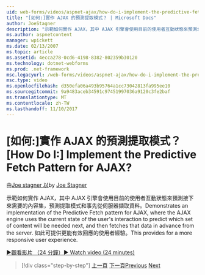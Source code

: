 ```yaml
---
uid: web-forms/videos/aspnet-ajax/how-do-i-implement-the-predictive-fetch-pattern-for-ajax
title: "[如何:]實作 AJAX 的預測提取模式？ | Microsoft Docs"
author: JoeStagner
description: "示範如何實作 AJAX，其中 AJAX 引擎會使用目前的使用者互動狀態來預測北的預測提取模式..."
ms.author: aspnetcontent
manager: wpickett
ms.date: 02/13/2007
ms.topic: article
ms.assetid: 4ecca278-0cd6-4198-8382-802359b30120
ms.technology: dotnet-webforms
ms.prod: .net-framework
msc.legacyurl: /web-forms/videos/aspnet-ajax/how-do-i-implement-the-predictive-fetch-pattern-for-ajax
msc.type: video
ms.openlocfilehash: d350efa06a493b95764a1cc73042813fa995ee10
ms.sourcegitcommit: 9a9483aceb34591c97451997036a9120c3fe2baf
ms.translationtype: MT
ms.contentlocale: zh-TW
ms.lasthandoff: 11/10/2017
---
```

<a name="how-do-i-implement-the-predictive-fetch-pattern-for-ajax"></a><span data-ttu-id="ecba7-104">[如何:]實作 AJAX 的預測提取模式？</span><span class="sxs-lookup"><span data-stu-id="ecba7-104">[How Do I:] Implement the Predictive Fetch Pattern for AJAX?</span></span>
====================
<span data-ttu-id="ecba7-105">由[Joe stagner 以](https://github.com/JoeStagner)</span><span class="sxs-lookup"><span data-stu-id="ecba7-105">by [Joe Stagner](https://github.com/JoeStagner)</span></span>

<span data-ttu-id="ecba7-106">示範如何實作 AJAX，其中 AJAX 引擎會使用目前的使用者互動狀態來預測接下來需要的內容集，預測提取模式和事先從伺服器擷取資料。</span><span class="sxs-lookup"><span data-stu-id="ecba7-106">Demonstrates an implementation of the Predictive Fetch pattern for AJAX, where the AJAX engine uses the current state of the user's interaction to predict which set of content will be needed next, and then fetches that data in advance from the server.</span></span> <span data-ttu-id="ecba7-107">如此可提供更能有效回應的使用者經驗。</span><span class="sxs-lookup"><span data-stu-id="ecba7-107">This provides for a more responsive user experience.</span></span>

[<span data-ttu-id="ecba7-108">&#9654;觀看影片 （24 分鐘）</span><span class="sxs-lookup"><span data-stu-id="ecba7-108">&#9654; Watch video (24 minutes)</span></span>](https://channel9.msdn.com/Blogs/ASP-NET-Site-Videos/how-do-i-implement-the-predictive-fetch-pattern-for-ajax)

>[!div class="step-by-step"]
<span data-ttu-id="ecba7-109">[上一頁](how-do-i-use-the-aspnet-ajax-timer-control.md)
[下一頁](how-do-i-implement-the-ajax-paging-pattern.md)</span><span class="sxs-lookup"><span data-stu-id="ecba7-109">[Previous](how-do-i-use-the-aspnet-ajax-timer-control.md)
[Next](how-do-i-implement-the-ajax-paging-pattern.md)</span></span>
